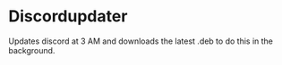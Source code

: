 # Discordupdater
Updates discord at 3 AM and downloads the latest .deb to do this in the background.
